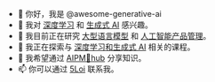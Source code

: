 - 👋 你好，我是 @awesome-generative-ai 
- 👀 我对 [深度学习](https://github.com/wuloi) 和 [生成式 AI](https://www.theforage.cn/blog) 感兴趣。
- 🌱 我目前正在研究 [大型语言模型](https://stanford.5loi.com/zh-cn/getting-started/) 和 [人工智能产品管理](https://www.theforage.cn)。
- 🐬 我正在探索与 [深度学习和生成式 AI](https://www.5loi.com/academic) 相关的课程。
- 💞️ 我希望通过 [AIPM🌿hub](https://roadmaps.feishu.cn/wiki/RykrwFxPiiU4T7kZ63bc7Lqdnch) 分享知识。
- 📫 你可以通过 [5Loi](https://www.5loi.com/about_loi) 联系我。